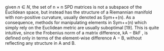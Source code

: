 given $`n ∈ N`$, the set of n × n SPD matrices
is not a subspace of the Euclidean space, but instead has the structure of a Riemannian manifold with
non-positive curvature, usually denoted as Sym++(n). As a consequence, methods for manipulating
elements in Sym++(n) which simply rely on the Euclidean metric are usually suboptimal [19]. This
is quite intuitive, since the Frobenius norm of a matrix difference, kA − BkF , is defined only in
terms of the element-wise difference A − B, without reflecting any structure in A and B.